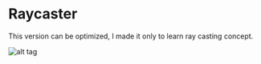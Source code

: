 Raycaster
=========

This version can be optimized, I made it only to learn ray casting concept.

![alt tag](https://raw.github.com/MathieuClerici/RayCaster/master/captures/screen.png)

